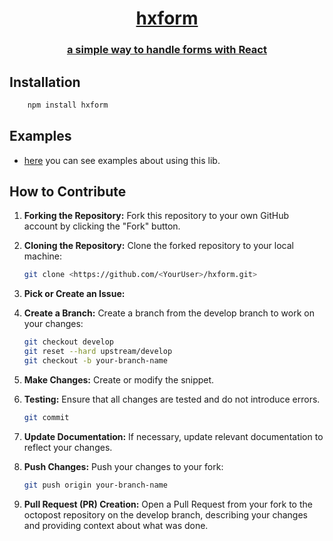 <p align="center">
  <h1 align="center">
  <a href="#home">
    hxform
  </a>
  </h1>
  <a href="https://github.com/hxsggsz/hx-form">
    <h3 align="center">a simple way to handle forms with React</h3>
  </a>
</p>

## Installation

```bash
    npm install hxform
```

## Examples

- [here](https://github.com/hxsggsz/hx-form/tree/master/src/examples) you can see examples about using this lib.

## How to Contribute

1. **Forking the Repository:** Fork this repository to your own GitHub account by clicking the "Fork" button.
2. **Cloning the Repository:** Clone the forked repository to your local machine:

   ```bash
   git clone <https://github.com/<YourUser>/hxform.git>
   ```

3. **Pick or Create an Issue:**

4. **Create a Branch:** Create a branch from the develop branch to work on your changes:

   ```bash
   git checkout develop
   git reset --hard upstream/develop
   git checkout -b your-branch-name
   ```

5. **Make Changes:** Create or modify the snippet.
6. **Testing:** Ensure that all changes are tested and do not introduce errors.

   ```bash
   git commit
   ```

7. **Update Documentation:** If necessary, update relevant documentation to reflect your changes.
8. **Push Changes:** Push your changes to your fork:

   ```bash
   git push origin your-branch-name
   ```

9. **Pull Request (PR) Creation:** Open a Pull Request from your fork to the octopost repository on the develop branch, describing your changes and providing context about what was done.
